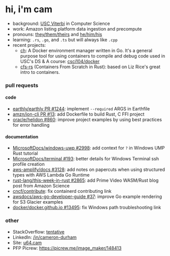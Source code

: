 # hi, i'm cam

- background: [USC Viterbi](https://viterbischool.usc.edu/) in Computer Science
- work: Amazon listing platform data ingestion and precompute
- pronouns: [they/them/theirs](https://pronoun.is/they/.../themselves) and [he/him/his](https://pronoun.is/he/.../himself)
- learning: `.rs`, `.go`, and `.ts` but will always like `.cpp`
- recent projects:
  - [ch](https://github.com/camerondurham/ch): A Docker environment manager written in Go. It's a general purpose tool for using containers to compile and debug code used in USC's DS & A course: [csci104/docker](https://github.com/csci104/docker)
  - [cfs-rs](https://github.com/camerondurham/cfs-rs) (Containers From Scratch in Rust): based on Liz Rice's great intro to containers.


### pull requests

#### code
- [earthly/earthly PR #1244](https://github.com/earthly/earthly/pull/1244): implement `--required` ARGS in Earthfile
- [amzn/ion-cli PR #13](https://github.com/amzn/ion-cli/pull/13): add Dockerfile to build Rust, C FFI project
- [oracle/helidon #860](https://github.com/oracle/helidon/pull/860): improve project examples by using best practices for error handling

#### documentation

- [MicrosoftDocs/windows-uwp #2998](https://github.com/MicrosoftDocs/windows-uwp/pull/2998): add context for `?` in Windows UMP Rust tutorial
- [MicrosoftDocs/terminal #193](https://github.com/MicrosoftDocs/terminal/pull/193): better details for Windows Terminal ssh profile creation
- [aws-amplify/docs #3128](https://github.com/aws-amplify/docs/pull/3128): add notes on papercuts when using structured types with AWS Lambda Go Runtime
- [rust-lang/this-week-in-rust #2865](https://github.com/rust-lang/this-week-in-rust/pull/2865): add Prime Video WASM/Rust blog post from Amazon Science
- [cncf/contribute](https://github.com/cncf/contribute/pull/93): fix containerd contributing link
- [awsdocs/aws-go-developer-guide #37](https://github.com/awsdocs/aws-go-developer-guide/pull/37): improve Go example rendering for S3 Glacier examples
- [docker/docker.github.io #13495](https://github.com/docker/docker.github.io/pull/13495): fix Windows path troubleshooting link


### other

- StackOverflow: [tentative](https://stackoverflow.com/users/story/4676641)
- LinkedIn: [/in/cameron-durham](https://www.linkedin.com/in/cameron-durham/)
- Site: [u64.cam](https://u64.cam)
- PFP Picrew: https://picrew.me/image_maker/148413


